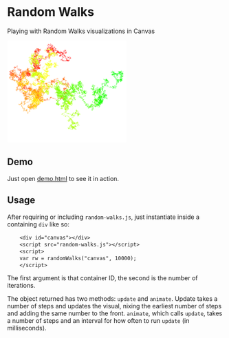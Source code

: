 # Random Walks
Playing with Random Walks visualizations in Canvas

![an example](example_color_2x.png)

## Demo
Just open [demo.html](demo.html) to see it in action.

## Usage

After requiring or including `random-walks.js`, just instantiate inside a containing `div` like so:

    	<div id="canvas"></div>
    	<script src="random-walks.js"></script>
    	<script>
		var rw = randomWalks("canvas", 10000);
    	</script>

The first argument is that container ID, the second is the number of iterations.

The object returned has two methods: `update` and `animate`. Update takes a number of steps and updates the visual, nixing the earliest number of steps and adding the same number to the front. `animate`, which calls `update`, takes a number of steps and an interval for how often to run `update` (in milliseconds).